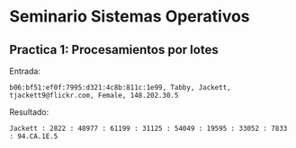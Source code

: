 # Seminario Sistemas Operativos

## Practica 1: Procesamientos por lotes

<p>
  
  Entrada: 
  
    b06:bf51:ef0f:7995:d321:4c8b:811c:1e99, Tabby, Jackett, tjackett9@flickr.com, Female, 148.202.30.5 
    
  Resultado:
  
    Jackett : 2822 : 48977 : 61199 : 31125 : 54049 : 19595 : 33052 : 7833 : 94.CA.1E.5
</p>
